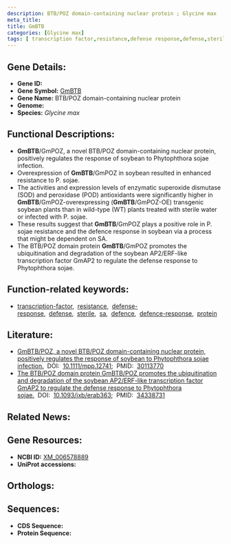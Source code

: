 ```yaml
---
description: BTB/POZ domain-containing nuclear protein ; Glycine max
meta_title:
title: GmBTB
categories: [Glycine max]
tags: [ transcription factor,resistance,defense response,defense,sterile,sa,defence,defence response,protein ]
---
```


## Gene Details:
- **Gene ID:** []()
- **Gene Symbol:** <u>GmBTB</u>
- **Gene Name:** BTB/POZ domain-containing nuclear protein
- **Genome:** []()
- **Species:** *Glycine max*

## Functional Descriptions:
   - **GmBTB**/GmPOZ, a novel BTB/POZ domain-containing nuclear protein, positively regulates the response of soybean to Phytophthora sojae infection.
   - Overexpression of **GmBTB**/GmPOZ in soybean resulted in enhanced resistance to P. sojae.
   - The activities and expression levels of enzymatic superoxide dismutase (SOD) and peroxidase (POD) antioxidants were significantly higher in **GmBTB**/GmPOZ-overexpressing (**GmBTB**/GmPOZ-OE) transgenic soybean plants than in wild-type (WT) plants treated with sterile water or infected with P. sojae.
   - These results suggest that **GmBTB**/GmPOZ plays a positive role in P. sojae resistance and the defence response in soybean via a process that might be dependent on SA.
   - The BTB/POZ domain protein **GmBTB**/GmPOZ promotes the ubiquitination and degradation of the soybean AP2/ERF-like transcription factor GmAP2 to regulate the defense response to Phytophthora sojae.

## Function-related keywords:
   - [transcription-factor](/tags/transcription-factor/),&nbsp;&nbsp;[resistance](/tags/resistance/),&nbsp;&nbsp;[defense-response](/tags/defense-response/),&nbsp;&nbsp;[defense](/tags/defense/),&nbsp;&nbsp;[sterile](/tags/sterile/),&nbsp;&nbsp;[sa](/tags/sa/),&nbsp;&nbsp;[defence](/tags/defence/),&nbsp;&nbsp;[defence-response](/tags/defence-response/),&nbsp;&nbsp;[protein](/tags/protein/)

## Literature:
   - [GmBTB/POZ, a novel BTB/POZ domain-containing nuclear protein, positively regulates the response of soybean to Phytophthora sojae infection.](https://doi.org/10.1111/mpp.12741)&nbsp;&nbsp;DOI:&nbsp;&nbsp;[10.1111/mpp.12741](https://doi.org/10.1111/mpp.12741);&nbsp;&nbsp;PMID:&nbsp;&nbsp;[30113770](https://pubmed.ncbi.nlm.nih.gov/30113770/)
   - [The BTB/POZ domain protein GmBTB/POZ promotes the ubiquitination and degradation of the soybean AP2/ERF-like transcription factor GmAP2 to regulate the defense response to Phytophthora sojae.](https://doi.org/10.1093/jxb/erab363)&nbsp;&nbsp;DOI:&nbsp;&nbsp;[10.1093/jxb/erab363](https://doi.org/10.1093/jxb/erab363);&nbsp;&nbsp;PMID:&nbsp;&nbsp;[34338731](https://pubmed.ncbi.nlm.nih.gov/34338731/)

## Related News:

## Gene Resources:
- **NCBI ID:**  [XM_006578889](https://www.ncbi.nlm.nih.gov/gene/?term=XM_006578889)
- **UniProt accessions:**  [](https://www.uniprot.org/uniprotkb//entry)

## Orthologs:

## Sequences:
- **CDS Sequence:**
- **Protein Sequence:**
